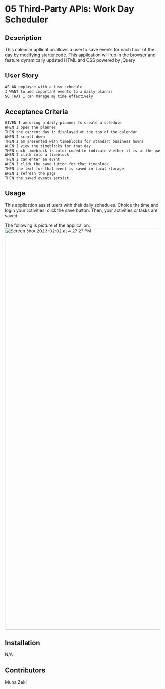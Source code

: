 # 05 Third-Party APIs: Work Day Scheduler

## Description

This calendar apllication allows a user to save events for each hour of the day by modifying starter code. This application will rub in the browser and feature dynamically updated HTML and CSS powered by jQuery


## User Story

```md
AS AN employee with a busy schedule
I WANT to add important events to a daily planner
SO THAT I can manage my time effectively
```

## Acceptance Criteria

```md
GIVEN I am using a daily planner to create a schedule
WHEN I open the planner
THEN the current day is displayed at the top of the calendar
WHEN I scroll down
THEN I am presented with timeblocks for standard business hours
WHEN I view the timeblocks for that day
THEN each timeblock is color coded to indicate whether it is in the past, present, or future
WHEN I click into a timeblock
THEN I can enter an event
WHEN I click the save button for that timeblock
THEN the text for that event is saved in local storage
WHEN I refresh the page
THEN the saved events persist
```

## Usage

This application assist users with their daily schedules. Choice the time and login your activities, click the save button. Then, your activities or tasks are saved.

The following is picture of the application:
<img width="1303" alt="Screen Shot 2023-02-02 at 4 27 27 PM" src="https://user-images.githubusercontent.com/117357827/216793782-693bf847-daa4-4529-9caf-f5fff24bf6a9.png">

## Installation

N/A

## Contributors

Muna Zeki









